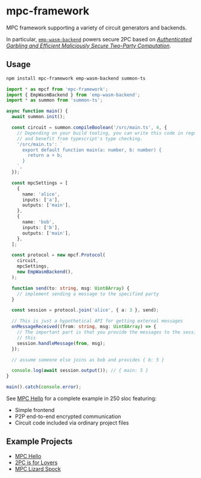 # mpc-framework

MPC framework supporting a variety of circuit generators and backends.

In particular, [`emp-wasm-backend`](https://github.com/voltrevo/emp-wasm-backend) powers secure 2PC based on [*Authenticated Garbling and Efficient Maliciously Secure Two-Party Computation*](https://eprint.iacr.org/2017/030.pdf).

## Usage

```sh
npm install mpc-framework emp-wasm-backend summon-ts
```

```ts
import * as mpcf from 'mpc-framework';
import { EmpWasmBackend } from 'emp-wasm-backend';
import * as summon from 'summon-ts';

async function main() {
  await summon.init();

  const circuit = summon.compileBoolean('/src/main.ts', 4, {
    // Depending on your build tooling, you can write this code in regular files
    // and benefit from typescript's type checking.
    '/src/main.ts': `
      export default function main(a: number, b: number) {
        return a + b;
      }
    `,
  });

  const mpcSettings = [
    {
      name: 'alice',
      inputs: ['a'],
      outputs: ['main'],
    },
    {
      name: 'bob',
      inputs: ['b'],
      outputs: ['main'],
    },
  ];

  const protocol = new mpcf.Protocol(
    circuit,
    mpcSettings,
    new EmpWasmBackend(),
  );

  function send(to: string, msg: Uint8Array) {
    // implement sending a message to the specified party
  }

  const session = protocol.join('alice', { a: 3 }, send);

  // This is just a hypothetical API for getting external messages
  onMessageReceived((from: string, msg: Uint8Array) => {
    // The important part is that you provide the messages to the session like
    // this
    session.handleMessage(from, msg);
  });

  // assume someone else joins as bob and provides { b: 5 }

  console.log(await session.output()); // { main: 5 }
}

main().catch(console.error);
```

See [MPC Hello](https://voltrevo.github.io/mpc-hello/) for a complete
example in 250 sloc featuring:
- Simple frontend
- P2P end-to-end encrypted communication
- Circuit code included via ordinary project files

## Example Projects

- [MPC Hello](https://voltrevo.github.io/mpc-hello/)
- [2PC is for Lovers](https://voltrevo.github.io/2pc-is-for-lovers/)
- [MPC Lizard Spock](https://voltrevo.github.io/mpc-lizard-spock/)
